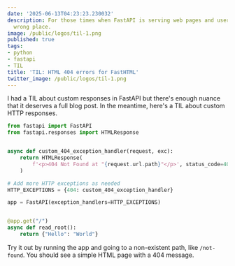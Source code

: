 ```yaml
---
date: '2025-06-13T04:23:23.230032'
description: For those times when FastAPI is serving web pages and users go to the
  wrong place.
image: /public/logos/til-1.png
published: true
tags:
- python
- fastapi
- TIL
title: 'TIL: HTML 404 errors for FastHTML'
twitter_image: /public/logos/til-1.png
---
```


I had a TIL about custom responses in FastAPI but there's enough nuance that it deserves a full blog post. In the meantime, here's a TIL about custom HTTP responses. 


```python
from fastapi import FastAPI
from fastapi.responses import HTMLResponse


async def custom_404_exception_handler(request, exc):
    return HTMLResponse(
        f'<p>404 Not Found at "{request.url.path}"</p>', status_code=404
    )

# Add more HTTP exceptions as needed
HTTP_EXCEPTIONS = {404: custom_404_exception_handler}

app = FastAPI(exception_handlers=HTTP_EXCEPTIONS)


@app.get("/")
async def read_root():
    return {"Hello": "World"}

```

Try it out by running the app and going to a non-existent path, like `/not-found`. You should see a simple HTML page with a 404 message.